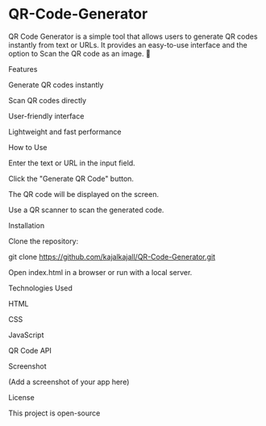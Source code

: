 # QR-Code-Generator
QR Code Generator is a simple tool that allows users to generate QR codes instantly from text or URLs. It provides an easy-to-use interface and the option to Scan the QR code as an image. 🚀

Features

Generate QR codes instantly

Scan QR codes directly

User-friendly interface

Lightweight and fast performance

How to Use

Enter the text or URL in the input field.

Click the "Generate QR Code" button.

The QR code will be displayed on the screen.

Use a QR scanner to scan the generated code.

Installation

Clone the repository:

git clone https://github.com/kajalkajall/QR-Code-Generator.git

Open index.html in a browser or run with a local server.

Technologies Used

HTML

CSS

JavaScript

QR Code API

Screenshot

(Add a screenshot of your app here)

License

This project is open-source

